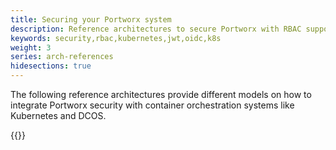 ```yaml
---
title: Securing your Portworx system
description: Reference architectures to secure Portworx with RBAC support
keywords: security,rbac,kubernetes,jwt,oidc,k8s
weight: 3
series: arch-references
hidesections: true
---
```


The following reference architectures provide different models on how to
integrate Portworx security with container orchestration systems like Kubernetes
and DCOS.

{{<homelist series="security-ref-archs">}}

